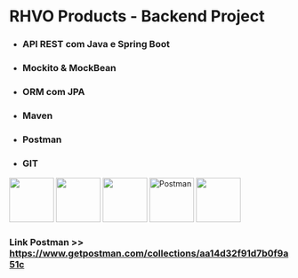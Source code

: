 # RHVO Products - Backend Project

* ### API REST com Java e Spring Boot
* ### Mockito & MockBean
* ### ORM com JPA
* ### Maven
* ### Postman
* ### GIT

<div display: inline-block>
    <img src="https://cdn.jsdelivr.net/gh/devicons/devicon/icons/java/java-original.svg" width="80" heigth="80" />
    <img src="https://cdn.jsdelivr.net/gh/devicons/devicon/icons/spring/spring-original.svg" width="80" heigth="80" />
    <img src="https://cdn.jsdelivr.net/gh/devicons/devicon/icons/postgresql/postgresql-original.svg" width="80" heigth="80" />
    <img src="https://www.vectorlogo.zone/logos/getpostman/getpostman-icon.svg" alt="Postman" width="80" height="80"/>
    <img src="https://junit.org/junit5/assets/img/junit5-logo.png" width="80" height="80">
</div>

### Link Postman >> <https://www.getpostman.com/collections/aa14d32f91d7b0f9a51c>
